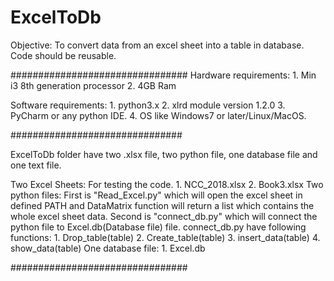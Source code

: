 # ExcelToDb

Objective: To convert data from an excel sheet into a table in database. Code should be reusable.

################################
Hardware requirements:
    1. Min i3 8th generation processor
    2. 4GB Ram

Software requirements:
    1. python3.x
    2. xlrd module version 1.2.0
    3. PyCharm or any python IDE.
    4. OS like Windows7 or later/Linux/MacOS.

###############################

ExcelToDb folder have two .xlsx file, two python file, one database file and one text file.

Two Excel Sheets: For testing the code.
    1. NCC_2018.xlsx
    2. Book3.xlsx
Two python files:
    First is "Read_Excel.py" which will open the excel sheet in defined PATH and DataMatrix function
 will return a list which contains the whole excel sheet data.
    Second is "connect_db.py" which will connect the python file to Excel.db(Database file) file.
 connect_db.py have following functions:
        1. Drop_table(table)
        2. Create_table(table)
        3. insert_data(table)
        4. show_data(table)
One database file:
    1. Excel.db

################################

